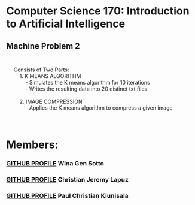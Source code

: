 # Computer Science 170: Introduction to Artificial Intelligence <br>
## Machine Problem 2  <br /> <br />
&nbsp;&nbsp;&nbsp;&nbsp; Consists of Two Parts: <br />
&nbsp;&nbsp;&nbsp;&nbsp;&nbsp;&nbsp;&nbsp;&nbsp; 1. K MEANS ALGORITHM <br />
&nbsp;&nbsp;&nbsp;&nbsp;&nbsp;&nbsp;&nbsp;&nbsp;&nbsp;&nbsp;&nbsp;&nbsp; - Simulates the K means algorithm for 10 iterations <br />
&nbsp;&nbsp;&nbsp;&nbsp;&nbsp;&nbsp;&nbsp;&nbsp;&nbsp;&nbsp;&nbsp;&nbsp; - Writes the resulting data into 20 distinct txt files  <br /> <br />
&nbsp;&nbsp;&nbsp;&nbsp;&nbsp;&nbsp;&nbsp;&nbsp; 2. IMAGE COMPRESSION <br />
&nbsp;&nbsp;&nbsp;&nbsp;&nbsp;&nbsp;&nbsp;&nbsp;&nbsp;&nbsp;&nbsp;&nbsp; - Applies the K means algorithm to compress a given image <br />
 <br />
 <br />
# Members:
### [GITHUB PROFILE](https://github.com/wgns) Wina Gen Sotto <br />
### [GITHUB PROFILE](https://github.com/CjLapuz) Christian Jeremy Lapuz <br />
### [GITHUB PROFILE](https://www.facebook.com/pctkXD) Paul Christian Kiunisala <br />
